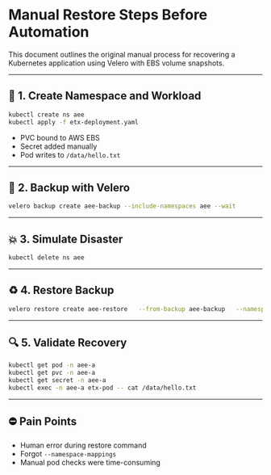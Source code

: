 # Manual Restore Steps Before Automation

This document outlines the original manual process for recovering a Kubernetes application using Velero with EBS volume snapshots.

---

## 🧱 1. Create Namespace and Workload

```bash
kubectl create ns aee
kubectl apply -f etx-deployment.yaml
```

- PVC bound to AWS EBS
- Secret added manually
- Pod writes to `/data/hello.txt`

---

## 💾 2. Backup with Velero

```bash
velero backup create aee-backup --include-namespaces aee --wait
```

---

## 💥 3. Simulate Disaster

```bash
kubectl delete ns aee
```

---

## ♻️ 4. Restore Backup

```bash
velero restore create aee-restore   --from-backup aee-backup   --namespace-mappings aee:aee-a   --wait
```

---

## 🔍 5. Validate Recovery

```bash
kubectl get pod -n aee-a
kubectl get pvc -n aee-a
kubectl get secret -n aee-a
kubectl exec -n aee-a etx-pod -- cat /data/hello.txt
```

---

## ⛔ Pain Points

- Human error during restore command
- Forgot `--namespace-mappings`
- Manual pod checks were time-consuming
